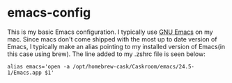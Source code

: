 # emacs-config

This is my basic Emacs configuration. I typically use [GNU Emacs](https://www.gnu.org/software/emacs/) on my mac. Since macs don't come shipped with the most up to date version of Emacs, I typically make an alias pointing to my installed version of Emacs(in this case using brew). The line added to my .zshrc file is seen below:
```
alias emacs='open -a /opt/homebrew-cask/Caskroom/emacs/24.5-1/Emacs.app $1'
```
